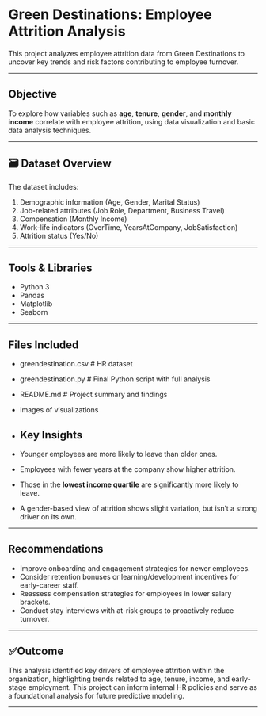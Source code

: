 # Green Destinations: Employee Attrition Analysis

This project analyzes employee attrition data from Green Destinations to uncover key trends and risk factors contributing to employee turnover.

---

##  Objective

To explore how variables such as **age**, **tenure**, **gender**, and **monthly income** correlate with employee attrition, using data visualization and basic data analysis techniques.

---

## 🗃 Dataset Overview

The dataset includes:
1) Demographic information (Age, Gender, Marital Status)
2) Job-related attributes (Job Role, Department, Business Travel)
3) Compensation (Monthly Income)
4) Work-life indicators (OverTime, YearsAtCompany, JobSatisfaction)
5) Attrition status (Yes/No)

---

## Tools & Libraries

- Python 3
- Pandas
- Matplotlib
- Seaborn

---

## Files Included

- greendestination.csv # HR dataset
- greendestination.py # Final Python script with full analysis
- README.md # Project summary and findings
- images of visualizations

- ## Key Insights

- Younger employees are more likely to leave than older ones.
- Employees with fewer years at the company show higher attrition.
- Those in the **lowest income quartile** are significantly more likely to leave.
- A gender-based view of attrition shows slight variation, but isn’t a strong driver on its own.

---

## Recommendations

- Improve onboarding and engagement strategies for newer employees.
- Consider retention bonuses or learning/development incentives for early-career staff.
- Reassess compensation strategies for employees in lower salary brackets.
- Conduct stay interviews with at-risk groups to proactively reduce turnover.

---

## ✅Outcome

This analysis identified key drivers of employee attrition within the organization, highlighting trends related to age, tenure, income, and early-stage employment. This project can inform internal HR policies and serve as a foundational analysis for future predictive modeling.

---
